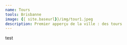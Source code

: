 ```yaml
---
name: Tours
tools: Brisbanne
image: {{ site.baseurl}}/img/tour1.jpeg
description: Premier apperçu de la ville : des tours
---
```


test